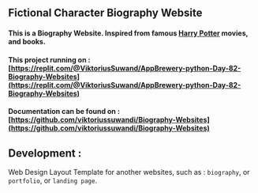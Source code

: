 ## Fictional Character Biography Website

#### This is a Biography Website. Inspired from famous [Harry Potter](https://en.wikipedia.org/wiki/Harry_Potter_(character)) movies, and books.

#### This project running on : [https://replit.com/@ViktoriusSuwand/AppBrewery-python-Day-82-Biography-Websites](https://replit.com/@ViktoriusSuwand/AppBrewery-python-Day-82-Biography-Websites)

#### Documentation can be found on : [https://github.com/viktoriussuwandi/Biography-Websites](https://github.com/viktoriussuwandi/Biography-Websites)

## Development :
Web Design Layout Template for another websites, such as : `biography`, or `portfolio`, or `landing page`.